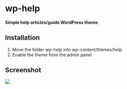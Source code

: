 # wp-help

#### Simple help articles/guide WordPress theme.
  
## Installation
1. Move the folder wp-help into wp-content/themes/help
2. Enable the theme from the admin panel

## Screenshot

![][1]

 [1]: https://github.com/dmyers/wp-help/raw/master/screenshot-big.png
